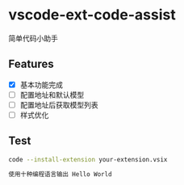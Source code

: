 # vscode-ext-code-assist

简单代码小助手

## Features

- [x] 基本功能完成
- [ ] 配置地址和默认模型
- [ ] 配置地址后获取模型列表
- [ ] 样式优化

## Test

```bash
code --install-extension your-extension.vsix
```

```bash
使用十种编程语言输出 Hello World
```